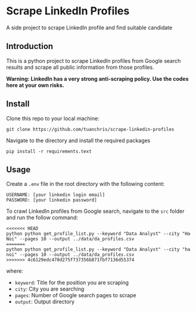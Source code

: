 # Scrape LinkedIn Profiles
A side project to scrape LinkedIn profile and find suitable candidate
## Introduction
This is a python project to scrape LinkedIn profiles from Google search results and scrape all public information from those profiles.

**Warning: LinkedIn has a very strong anti-scraping policy. Use the codes here at your own risks.**

## Install
Clone this repo to your local machine:
```
git clone https://github.com/tuanchris/scrape-linkedin-profiles
```
Navigate to the directory and install the required packages
```
pip install -r requirements.text
```
## Usage
Create a `.env` file in the root directory with the following content:
```
USERNAME: [your linkedin login email]
PASSWORD: [your linkedin password]
```

To crawl LinkedIn profiles from Google search, navigate to the `src` folder and run the follow command:
```
<<<<<<< HEAD
python python get_profile_list.py --keyword "Data Analyst" --city "Ha Noi" --pages 10 --output ../data/da_profiles.csv
=======
python python get_profile_list.py --keyword "Data Analyst" --city "ha noi" --pages 10 --output ../data/da_profiles.csv
>>>>>>> 4c6129edc470d275f737356b871fbf7136d55374
```
where:
* `keyword`: Title for the position you are scraping
* `city`: City you are searching
* `pages`: Number of Google search pages to scrape
* `output`: Output directory

